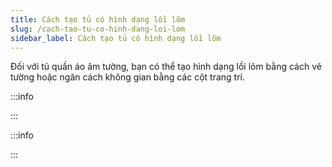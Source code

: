 ```yaml
---
title: Cách tạo tủ có hình dạng lồi lõm
slug: /cach-tao-tu-co-hinh-dang-loi-lom
sidebar_label: Cách tạo tủ có hình dạng lồi lõm
---
```


Đối với tủ quần áo âm tường, bạn có thể tạo hình dạng lồi lõm bằng cách vẽ tường hoặc ngăn cách không gian bằng các cột trang trí.

:::info

:::

:::info

:::
